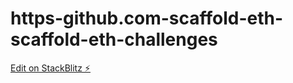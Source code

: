 # https-github.com-scaffold-eth-scaffold-eth-challenges

[Edit on StackBlitz ⚡️](https://stackblitz.com/edit/stackblitz-starters-f59ev2)